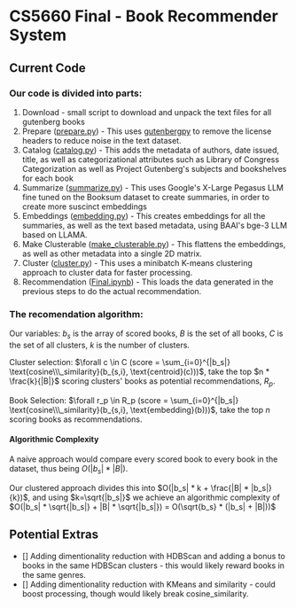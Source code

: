 # CS5660 Final - Book Recommender System

## Current Code

### Our code is divided into parts:
1. Download - small script to download and unpack the text files for all gutenberg books
2. Prepare ([prepare.py](prepare.py)) - This uses [gutenbergpy](https://github.com/raduangelescu/gutenbergpy) to remove the license headers to reduce noise in the text dataset.
3. Catalog ([catalog.py](catalog.py)) - This adds the metadata of authors, date issued, title, as well as categorizational attributes such as Library of Congress Categorization as well as Project Gutenberg's subjects and bookshelves for each book
4. Summarize ([summarize.py](summarize.py)) - This uses Google's X-Large Pegasus LLM fine tuned on the Booksum dataset to create summaries, in order to create more suscinct embeddings
5. Embeddings ([embedding.py](embedding.py)) - This creates embeddings for all the summaries, as well as the text based metadata, using BAAI's bge-3 LLM based on LLAMA.
6. Make Clusterable ([make_clusterable.py](make_clusterable.py)) - This flattens the embeddings, as well as other metadata into a single 2D matrix.
7. Cluster ([cluster.py](cluster.py)) - This uses a minibatch K-means clustering approach to cluster data for faster processing.
8. Recommendation ([Final.ipynb](Final.ipynb)) - This loads the data generated in the previous steps to do the actual recommendation.

### The recomendation algorithm:
Our variables: $b_s$ is the array of scored books, $B$ is the set of all books, $C$ is the set of all clusters, $k$ is the number of clusters.

Cluster selection: $\forall c \in C (score = \sum_{i=0}^{|b_s|} \text{cosine\\\_similarity}(b_{s,i}, \text{centroid}(c)))$, take the top $n * \frac{k}{|B|}$ scoring clusters' books as potential recommendations, $R_p$.

Book Selection: $\forall r_p \in R_p (score = \sum_{i=0}^{|b_s|} \text{cosine\\\_similarity}(b_{s,i}, \text{embedding}(b)))$, take the top $n$ scoring books as recommendations.

#### Algorithmic Complexity
A naive approach would compare every scored book to every book in the dataset, thus being $O(|b_s| * |B|)$.

Our clustered approach divides this into $O(|b_s| * k + \frac{|B| * |b_s|}{k})$, and using $k=\sqrt{|b_s|}$ we achieve an algorithmic complexity of $O(|b_s| * \sqrt{|b_s|} + |B| * \sqrt{|b_s|}) = O(\sqrt{b_s} * (|b_s| + |B|))$

## Potential Extras
- [] Adding dimentionality reduction with HDBScan and adding a bonus to books in the same HDBScan clusters - this would likely reward books in the same genres.
- [] Adding dimentionality reduction with KMeans and similarity - could boost processing, though would likely break cosine\_similarity.